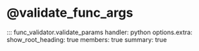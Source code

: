 # @validate_func_args

::: func_validator.validate_params
    handler: python
    options.extra:
       show_root_heading: true
       members: true
       summary: true

   
